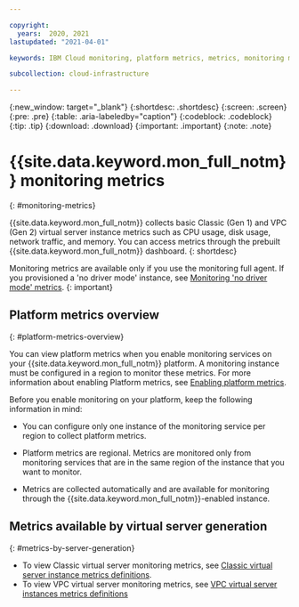 ```yaml
---

copyright:
  years:  2020, 2021
lastupdated: "2021-04-01"

keywords: IBM Cloud monitoring, platform metrics, metrics, monitoring metrics, monitoring

subcollection: cloud-infrastructure

---
```


{:new_window: target="_blank"}
{:shortdesc: .shortdesc}
{:screen: .screen}
{:pre: .pre}
{:table: .aria-labeledby="caption"}
{:codeblock: .codeblock}
{:tip: .tip}
{:download: .download}
{:important: .important}
{:note: .note}

# {{site.data.keyword.mon_full_notm}} monitoring metrics
{: #monitoring-metrics}

{{site.data.keyword.mon_full_notm}} collects basic Classic (Gen 1) and VPC (Gen 2) virtual server instance metrics such as CPU usage, disk usage, network traffic, and memory. You can access metrics through the prebuilt {{site.data.keyword.mon_full_notm}} dashboard.
{: shortdesc}

Monitoring metrics are available only if you use the monitoring full agent. If you provisioned a 'no driver mode' instance, see [Monitoring 'no driver mode' metrics](/docs/cloud-infrastructure?topic=cloud-infrastructure-enabling-monitoring-light-no-driver#monitoring-light-metrics).
{: important} 

## Platform metrics overview
{: #platform-metrics-overview}

You can view platform metrics when you enable monitoring services on your {{site.data.keyword.mon_full_notm}} platform. A monitoring instance must be configured in a region to monitor these metrics. For more information about enabling Platform metrics, see [Enabling platform metrics](/docs/Monitoring-with-Sysdig?topic=Monitoring-with-Sysdig-platform_metrics_enabling).

Before you enable monitoring on your platform, keep the following information in mind:

* You can configure only one instance of the monitoring service per region to collect platform metrics.

* Platform metrics are regional. Metrics are monitored only from monitoring services that are in the same region of the instance that you want to monitor. 

* Metrics are collected automatically and are available for monitoring through the {{site.data.keyword.mon_full_notm}}-enabled instance. 

## Metrics available by virtual server generation
{: #metrics-by-server-generation}

* To view Classic virtual server monitoring metrics, see [Classic virtual server instance metrics definitions](/docs/cloud-infrastructure?topic=cloud-infrastructure-classic-monitoring-metrics).
* To view VPC virtual server monitoring metrics, see [VPC virtual server instances metrics definitions](/docs/cloud-infrastructure?topic=cloud-infrastructure-vpc-monitoring-metrics)
